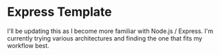 Express Template
=====================
I'll be updating this as I become more familiar with Node.js / Express. I'm currently trying various architectures and finding the one that fits my workflow best.
